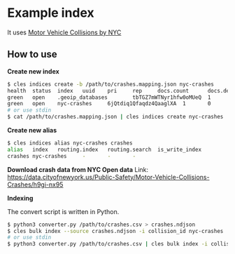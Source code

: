 # Example index

It uses [Motor Vehicle Collisions by NYC](https://data.cityofnewyork.us/Public-Safety/Motor-Vehicle-Collisions-Crashes/h9gi-nx95)

## How to use

**Create new index**
```sh
$ cles indices create -b /path/to/crashes.mapping.json nyc-crashes
health  status  index   uuid    pri     rep     docs.count      docs.deleted    store.size      pri.store.size
green   open    .geoip_databases        tbTGZ7mWTNyr1hfw0oMUeQ  1       0       40      0       37.7mb  37.7mb
green   open    nyc-crashes     6jQtdiq1Qfaqdz4QaaglXA  1       0       0       0       226b    226b
# or use stdin
$ cat /path/to/crashes.mapping.json | cles indices create nyc-crashes
```

**Create new alias**
```sh
$ cles indices alias nyc-crashes crashes
alias   index   routing.index   routing.search  is_write_index
crashes nyc-crashes     -       -       -
```

**Download crash data from NYC Open data**
Link: https://data.cityofnewyork.us/Public-Safety/Motor-Vehicle-Collisions-Crashes/h9gi-nx95

**Indexing**

The convert script is written in Python.

```sh
$ python3 converter.py /path/to/crashes.csv > crashes.ndjson
$ cles bulk index --source crashes.ndjson -i collision_id nyc-crashes
# or use stdin
$ python3 converter.py /path/to/crashes.csv | cles bulk index -i collision_id nyc-crashes
```